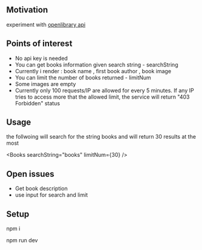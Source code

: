 <h2>Motivation</h2>
experiment with <a href='https://openlibrary.org/'>openlibrary api</a>

<h2>Points of interest</h2>
<ul>
<li>No api key is needed</li>
<li>You can get books information given search string - searchString</li>
<li>Currently i render : book name , first book author , book image</li>
<li>You can limit the number of books returned - limitNum</li>
<li>Some images are empty</li>
<li>Currently only 100 requests/IP are allowed for every 5 minutes. If any IP tries to access more that the allowed limit, the service will return "403 Forbidden" status</li>
</ul>

<h2>Usage</h2>
the follwoing will search for the string books and will return 30 results at the most
<p>&lt;Books searchString="books" limitNum={30} /&gt;</p>


<h2>Open issues</h2>
<ul>
<li>Get book description</li>
<li>use input for search and limit</li>
</ul>


<h2>Setup</h2>
<p>npm i</p>
<p>npm run dev</p>